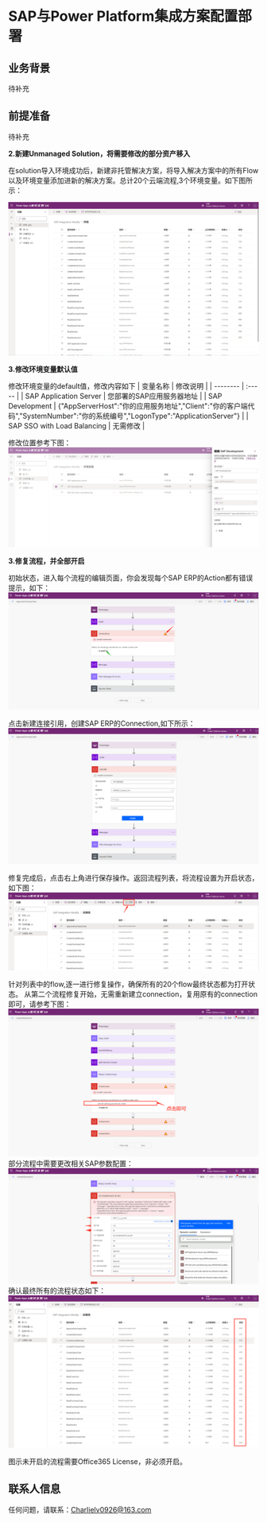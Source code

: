 # SAP与Power Platform集成方案配置部署

## 业务背景

待补充

## 前提准备

待补充

**2.新建Unmanaged Solution，将需要修改的部分资产移入**

在solution导入环境成功后，新建非托管解决方案，将导入解决方案中的所有Flow以及环境变量添加进新的解决方案。总计20个云端流程,3个环境变量。如下图所示：

![new_solution](./Images/add_new_solution.png)

**3.修改环境变量默认值**

修改环境变量的default值，修改内容如下
| 变量名称        | 修改说明   |
| --------   | :-----  |
| SAP Application Server     | 您部署的SAP应用服务器地址   |
| SAP Development       |   {"AppServerHost":"你的应用服务地址","Client":"你的客户端代码","SystemNumber":"你的系统编号","LogonType":"ApplicationServer"}   |
| SAP SSO with Load Balancing        |    无需修改    |

修改位置参考下图：
![modify_variable](./Images/modify_variable.png)

**3.修复流程，并全部开启**

初始状态，进入每个流程的编辑页面，你会发现每个SAP ERP的Action都有错误提示，如下：
![flow_error](./Images/flow_error.png)

点击新建连接引用，创建SAP ERP的Connection,如下所示：
![build_connection](./Images/build_connection.png)

修复完成后，点击右上角进行保存操作。返回流程列表，将流程设置为开启状态，如下图：
![turnon_flow](./Images/turnon_flow.png)

针对列表中的flow,逐一进行修复操作，确保所有的20个flow最终状态都为打开状态。
从第二个流程修复开始，无需重新建立connection，复用原有的connection即可，请参考下图：
![click_connection](./Images/click_connection.png)
部分流程中需要更改相关SAP参数配置：
![fix_connection](./Images/fix_connection.png)
确认最终所有的流程状态如下：
![turn_on_flow](./Images/turn_on_flow.png)

图示未开启的流程需要Office365 License，非必须开启。
## 联系人信息

任何问题，请联系：Charlielv0926@163.com
